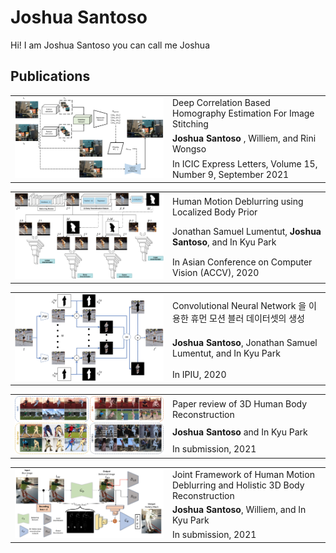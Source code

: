 <link href="index.css" rel="stylesheet">

# Joshua Santoso
Hi! I am Joshua Santoso you can call me Joshua
## Publications

<table>
    <tr>                                                                                                  
        <td rowspan="4" width= "50%"><img src="assets/2021/Journal/ICIC_EXPRESS_2021.png"/></td>
    </tr>
    <tr>
        <td>Deep Correlation Based Homography Estimation For Image Stitching</td>
    </tr>
    <tr>
        <td> <strong>Joshua Santoso </strong>, Williem, and Rini Wongso</td>
    </tr>
    <tr>
        <td>In ICIC Express Letters, Volume 15, Number 9, September 2021</td>
    </tr>
</table> 

<table>
    <tr>                                                                                       
        <td rowspan="4" width= "50%"><img src="assets/2021/Conferences/ACCV_2020.png"/></td>
    </tr>
    <tr>
        <td>Human Motion Deblurring using Localized Body Prior</td>
    </tr>
    <tr>
        <td>Jonathan Samuel Lumentut, <strong>Joshua Santoso</strong>, and In Kyu Park</td>
    </tr>
    <tr>
        <td>In Asian Conference on Computer Vision (ACCV), 2020</td>
    </tr>
</table> 

<table>
    <tr>                                                                                       
        <td rowspan="4" width= "50%"><img src="assets/2021/Conferences/IPIU_2020.png"/></td>
    </tr>
    <tr>
        <td>Convolutional Neural Network 을 이용한 휴먼 모션 블러 데이터셋의 생성</td>
    </tr>
    <tr>
        <td><strong>Joshua Santoso</strong>, Jonathan Samuel Lumentut, and In Kyu Park</td>
    </tr>
    <tr>
        <td>In IPIU, 2020</td>
    </tr>
</table> 

<table>
    <tr>                                                                                       
        <td rowspan="4" width= "50%"><img src="assets/2021/Journal/SUBM_2021.PNG"/></td>
    </tr>
    <tr>
        <td>Paper review of 3D Human Body Reconstruction</td>
    </tr>
    <tr>
        <td><strong>Joshua Santoso</strong> and In Kyu Park</td>
    </tr>
    <tr>
        <td>In submission, 2021 </td>
    </tr>
</table> 

<table>
    <tr>                                                                                       
        <td rowspan="4" width= "50%"><img src="assets/2021/Conferences/ICCV_SUBM_2021.png"/></td>
    </tr>
    <tr>
        <td>Joint Framework of Human Motion Deblurring and Holistic 3D Body Reconstruction</td>
    </tr>
    <tr>
        <td><strong>Joshua Santoso</strong>, Williem, and In Kyu Park</td>
    </tr>
    <tr>
        <td>In submission, 2021 </td>
    </tr>
</table> 
